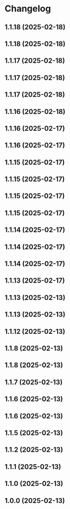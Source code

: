 # Changelog

## 1.1.18 (2025-02-18)

## 1.1.18 (2025-02-18)
## 1.1.17 (2025-02-18)


## 1.1.17 (2025-02-18)

## 1.1.17 (2025-02-18)
## 1.1.16 (2025-02-18)


## 1.1.16 (2025-02-17)

## 1.1.16 (2025-02-17)
## 1.1.15 (2025-02-17)
## 1.1.15 (2025-02-17)


## 1.1.15 (2025-02-17)

## 1.1.15 (2025-02-17)
## 1.1.14 (2025-02-17)


## 1.1.14 (2025-02-17)

## 1.1.14 (2025-02-17)
## 1.1.13 (2025-02-17)


## 1.1.13 (2025-02-13)

## 1.1.13 (2025-02-13)

## 1.1.12 (2025-02-13)

## 1.1.8 (2025-02-13)

## 1.1.8 (2025-02-13)

## 1.1.7 (2025-02-13)

## 1.1.6 (2025-02-13)

## 1.1.6 (2025-02-13)

## 1.1.5 (2025-02-13)

## 1.1.2 (2025-02-13)

## 1.1.1 (2025-02-13)

## 1.1.0 (2025-02-13)

## 1.0.0 (2025-02-13)
